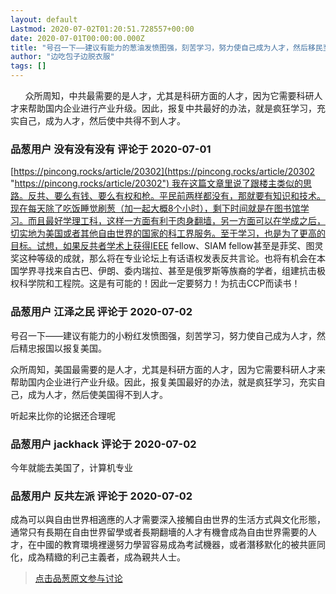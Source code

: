 ```yaml
---
layout: default
Lastmod: 2020-07-02T01:20:51.728557+00:00
date: 2020-07-01T00:00:00.000Z
title: "号召一下——建议有能力的葱油发愤图强，刻苦学习，努力使自己成为人才，然后移民至自由世界以报复中共"
author: "边吃包子边脱衣服"
tags: []
---
```


      众所周知，中共最需要的是人才，尤其是科研方面的人才，因为它需要科研人才来帮助国内企业进行产业升级。因此，报复中共最好的办法，就是疯狂学习，充实自己，成为人才，然后使中共得不到人才。

            
### 品葱用户 **没有没有没有** 评论于 2020-07-01
        
[https://pincong.rocks/article/20302](https://pincong.rocks/article/20302 "https://pincong.rocks/article/20302") 我在这篇文章里说了跟楼主类似的思路。反共、要么有钱、要么有权和枪。平民前两样都没有，那就要有知识和技术。现在每天除了吃饭睡觉刷葱（加一起大概8个小时），剩下时间就是在图书馆学习。而且最好学理工科，这样一方面有利于肉身翻墙，另一方面可以在学成之后，切实地为美国或者其他自由世界的国家的科工界服务。至于学习，也是为了更高的目标。试想，如果反共者学术上获得IEEE fellow、SIAM fellow甚至是菲奖、图灵奖这种等级的成就，那么将在专业论坛上有话语权发表反共言论。也将有机会在本国学界寻找来自古巴、伊朗、委内瑞拉、甚至是俄罗斯等族裔的学者，组建抗击极权科学院和工程院。这是有可能的！因此一定要努力！为抗击CCP而读书！
        


            
### 品葱用户 **江泽之民** 评论于 2020-07-02
        
号召一下——建议有能力的小粉红发愤图强，刻苦学习，努力使自己成为人才，然后精忠报国以报复美国。  
  
众所周知，美国最需要的是人才，尤其是科研方面的人才，因为它需要科研人才来帮助国内企业进行产业升级。因此，报复美国最好的办法，就是疯狂学习，充实自己，成为人才，然后使美国得不到人才。  
  
听起来比你的论据还合理呢
        


            
### 品葱用户 **jackhack** 评论于 2020-07-02
        
今年就能去美国了，计算机专业
        


            
### 品葱用户 **反共左派** 评论于 2020-07-02
        
成為可以與自由世界相適應的人才需要深入接觸自由世界的生活方式與文化形態，通常只有長期在自由世界留學或者長期翻墻的人才有機會成為自由世界需要的人才，在中國的教育環境裡邊努力學習容易成為考試機器，或者潛移默化的被共匪同化，成為精緻的利己主義者，成為親共人士。
        






> [点击品葱原文参与讨论](https://pincong.rocks/article/id-21046__sort_key-agree_count__sort-DESC)


